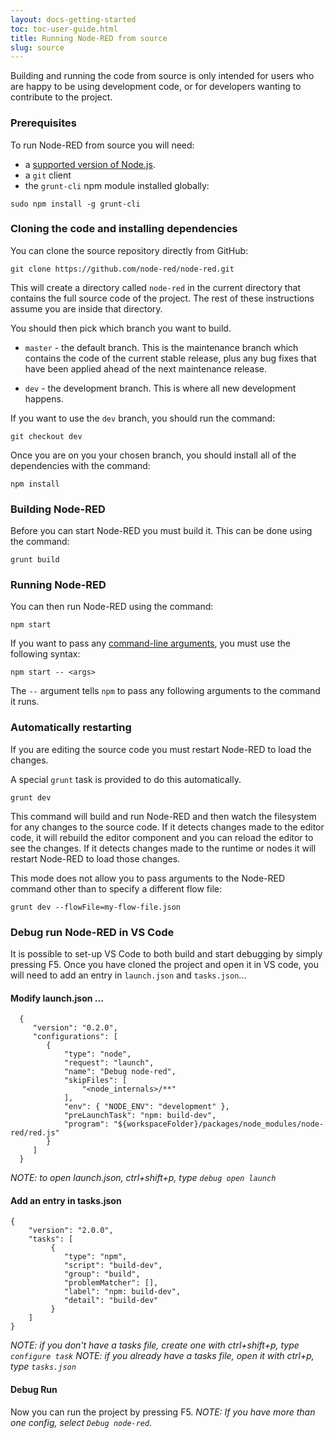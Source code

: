 ```yaml
---
layout: docs-getting-started
toc: toc-user-guide.html
title: Running Node-RED from source
slug: source
---
```


Building and running the code from source is only intended for users who are
happy to be using development code, or for developers wanting to contribute to
the project.

### Prerequisites

To run Node-RED from source you will need:

 - a [supported version of Node.js](/docs/faq/node-versions).
 - a `git` client
 - the `grunt-cli` npm module installed globally:
```
sudo npm install -g grunt-cli
```

### Cloning the code and installing dependencies

You can clone the source repository directly from GitHub:

```
git clone https://github.com/node-red/node-red.git
```

This will create a directory called `node-red` in the current directory that contains
the full source code of the project. The rest of these instructions assume you
are inside that directory.

You should then pick which branch you want to build.

 - `master` - the default branch. This is the maintenance branch which contains
 the code of the current stable release, plus any bug fixes that have been applied
 ahead of the next maintenance release.

 - `dev` - the development branch. This is where all new development happens.

If you want to use the `dev` branch, you should run the command:

```
git checkout dev
```

Once you are on you your chosen branch, you should install all of the dependencies
with the command:

```
npm install
```

### Building Node-RED

Before you can start Node-RED you must build it. This can be done using the command:

```
grunt build
```

### Running Node-RED

You can then run Node-RED using the command:

```
npm start
```

If you want to pass any [command-line arguments](local#command-line-usage), you
must use the following syntax:

```
npm start -- <args>
```

The `--` argument tells `npm` to pass any following arguments to the command it runs.

### Automatically restarting

If you are editing the source code you must restart Node-RED to load the changes.

A special `grunt` task is provided to do this automatically.

```
grunt dev
```

This command will build and run Node-RED and then watch the filesystem for any
changes to the source code. If it detects changes made to the editor code, it will
rebuild the editor component and you can reload the editor to see the changes.
If it detects changes made to the runtime or nodes it will restart Node-RED to load those changes.

This mode does not allow you to pass arguments to the Node-RED command other than
to specify a different flow file:

```
grunt dev --flowFile=my-flow-file.json
```


### Debug run Node-RED in VS Code

It is possible to set-up VS Code to both build and start debugging by simply pressing F5. Once you have cloned the project and open it in VS code, you will need to add an entry in `launch.json` and `tasks.json`...

#### Modify launch.json ...
```
  {
     "version": "0.2.0",
     "configurations": [
        {
            "type": "node",
            "request": "launch",
            "name": "Debug node-red",
            "skipFiles": [
                "<node_internals>/**"
            ],
            "env": { "NODE_ENV": "development" },
            "preLaunchTask": "npm: build-dev",
            "program": "${workspaceFolder}/packages/node_modules/node-red/red.js"
        }
     ]
  }
```
*NOTE: to open launch.json, ctrl+shift+p, type `debug open launch`*


#### Add an entry in tasks.json
```
{
    "version": "2.0.0",
    "tasks": [
         {
			"type": "npm",
			"script": "build-dev",
			"group": "build",
			"problemMatcher": [],
			"label": "npm: build-dev",
			"detail": "build-dev"
         }
    ]
}
```
*NOTE: if you don't have a tasks file, create one with ctrl+shift+p, type `configure task`*
*NOTE: if you already have a tasks file, open it with ctrl+p, type `tasks.json`*

#### Debug Run
Now you can run the project by pressing F5.
*NOTE: If you have more than one config, select `Debug node-red`.*